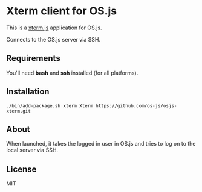 # Xterm client for OS.js

This is a [xterm.js](https://github.com/sourcelair/xterm.js) application for OS.js.

Connects to the OS.js server via SSH.

## Requirements

You'll need **bash** and **ssh** installed (for all platforms).

## Installation

```
./bin/add-package.sh xterm Xterm https://github.com/os-js/osjs-xterm.git
```

## About

When launched, it takes the logged in user in OS.js and tries to log on to the local server via SSH.

## License

MIT
